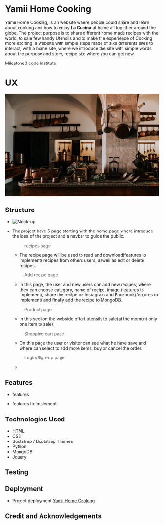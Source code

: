# Yamii Home Cooking

Yamii Home Cooking, is an website where people could share and learn about cooking and how to enjoy **La Cucina** at home all together around the globe,
The project purpose is to share different home made recipes with the world, to sale few handy Utensils and to make the experience of Cooking more exciting.
a website with simple steps made of sixs differents sites to interact, with a home site, where we introduce the site with simple words about the purpose and story, recipe site where you can get new.

Milestone3 code Institute

# UX

<img src="static/img/oleksandr-kurchev-9gtiGV76NnM-unsplash.jpg">

## Structure

*  ![Mock-up](https://github.com/Dbyu85/yamii-home-cooking/tree/master/static/img/Mockup)

* The project have 5 page starting with the home page where introduce the idea of the project and a navbar to guide the public.

  > recipes page
   - The recipe page will be used to read and download(features to implement) recipes from others users, aswell as edit or delete recipes.
   
  > Add recipe page
    - In this page, the user and new users can add new recipes, where they can choose category, name of recipe, image (features to implement), share the recipe on Instagram and 
      Facebook(features to implement) and finally add the recipe to MongoDB.
      
  > Product page
    - In this section the webside offert utensils to sale(at the moment only one item to sale)
    
  > Shopping cart page
    - On this page the user or visitor can see what he have save and where can select to add more items, buy or cancel the order.
  
  > Login/Sign-up page
    - 

## Features

* features

* features to Implement

## Technologies Used

* HTML
* CSS
* Bootstrap / Bootstrap Themes
* Python
* MongoDB
* Jquery

## Testing

## Deployment
 - Project deployment [Yamii Home Cooking](https://yamii-home-cooking.herokuapp.com/)

## Credit and Acknowledgements



